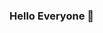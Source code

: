 ### Hello Everyone 👋

<!--
**yancomer/yancomer** is a ✨ _special_ ✨ repository because its `README.md` (this file) appears on your GitHub profile.
📫 **You can reach me on Linkedln: https://www.linkedin.com/in/omeryanci/**
-->
